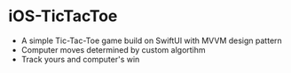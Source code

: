 # iOS-TicTacToe

- A simple Tic-Tac-Toe game build on SwiftUI with MVVM design pattern
- Computer moves determined by custom algortihm
- Track yours and computer's win

